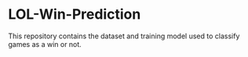 # LOL-Win-Prediction
This repository contains the dataset and training model used to classify games as a win or not. 
